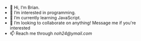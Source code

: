 - 👋 Hi, I’m Brian.
- 👀 I’m interested in programming.
- 🌱 I’m currently learning JavaScript.
- 💞️ I’m looking to collaborate on anything! Message me if you're interested
- 📫 Reach me through _noh24@ymail.com_

<!---
noh24/noh24 is a ✨ special ✨ repository because its `README.md` (this file) appears on your GitHub profile.
You can click the Preview link to take a look at your changes.
--->
